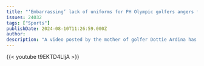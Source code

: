 ```yaml
---
title: "‘Embarrassing’ lack of uniforms for PH Olympic golfers angers fans"
issues: 24032
tags: ["Sports"]
publishDate: 2024-08-10T11:26:59.000Z
author: 
description: "A video posted by the mother of golfer Dottie Ardina has gone viral as Team Philippines, which has one of the smaller delegation in these Games, did not look properly dressed for action at Le Golf National for the Paris Olympics 2024. In a joint statement, the National Golf Association of the Philippines and the Philippine Olympic Committee said the reason why Ardina and fellow golfer Bianca Pagdanganan have “dressed down” is because their uniforms failed to clear customs in Paris."
---
```


{{< youtube t9EKTD4LIjA >}}